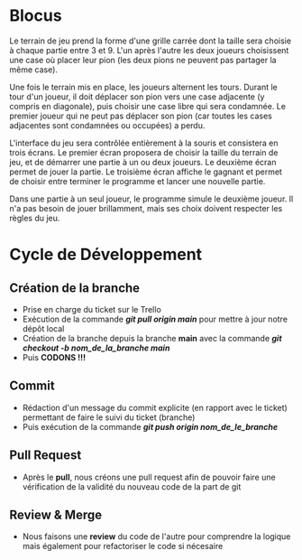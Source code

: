 # Blocus
 Le terrain de jeu prend la forme d'une grille carrée dont la taille sera choisie à chaque partie entre 3 et 9. L'un après l'autre les deux joueurs choisissent une case où placer leur pion (les deux pions ne peuvent pas partager la même case).

Une fois le terrain mis en place, les joueurs alternent les tours. Durant le tour d'un joueur, il doit déplacer son pion vers une case adjacente (y compris en diagonale), puis choisir une case libre qui sera condamnée. Le premier joueur qui ne peut pas déplacer son pion (car toutes les cases adjacentes sont condamnées ou occupées) a perdu.

L'interface du jeu sera contrôlée entièrement à la souris et consistera en trois écrans. Le premier écran proposera de choisir la taille du terrain de jeu, et de démarrer une partie à un ou deux joueurs. Le deuxième écran permet de jouer la partie. Le troisième écran affiche le gagnant et permet de choisir entre terminer le programme et lancer une nouvelle partie.

Dans une partie à un seul joueur, le programme simule le deuxième joueur. Il n'a pas besoin de jouer brillamment, mais ses choix doivent respecter les règles du jeu. 

# Cycle de Développement

## Création de la branche
 - Prise en charge du ticket sur le Trello
 - Exécution de la commande ***git pull origin main*** pour mettre à jour notre dépôt local
 - Création de la branche depuis la branche **main** avec la commande ***git checkout -b nom_de_la_branche main***
 - Puis **CODONS !!!**
## Commit
 - Rédaction d'un message du commit explicite (en rapport avec le ticket) permettant de faire le suivi du ticket (branche)
 - Puis exécution de la commande ***git push origin nom_de_le_branche***
## Pull Request
 - Après le **pull**, nous créons une pull request afin de pouvoir faire une vérification de la validité du nouveau code de la part de git
## Review & Merge
 - Nous faisons une **review** du code de l'autre pour comprendre la logique mais également pour refactoriser le code si nécesaire
